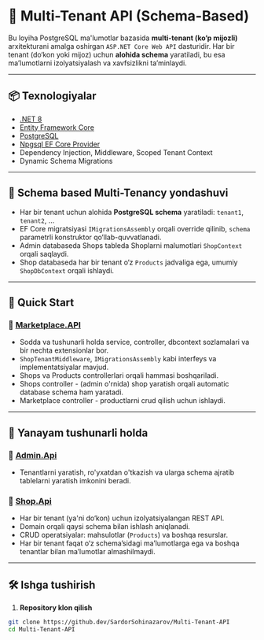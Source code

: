 # 🏪 Multi-Tenant API (Schema-Based)

Bu loyiha PostgreSQL ma'lumotlar bazasida **multi-tenant (ko‘p mijozli)** arxitekturani amalga oshirgan `ASP.NET Core Web API` dasturidir. Har bir tenant (do‘kon yoki mijoz) uchun **alohida schema** yaratiladi, bu esa ma’lumotlarni izolyatsiyalash va xavfsizlikni ta’minlaydi.

---

## 📦 Texnologiyalar

- [.NET 8](https://dotnet.microsoft.com/en-us/)
- [Entity Framework Core](https://learn.microsoft.com/en-us/ef/core/)
- [PostgreSQL](https://www.postgresql.org/)
- [Npgsql EF Core Provider](https://www.npgsql.org/efcore/index.html)
- Dependency Injection, Middleware, Scoped Tenant Context
- Dynamic Schema Migrations

---

## 🧠 Schema based Multi-Tenancy yondashuvi

- Har bir tenant uchun alohida **PostgreSQL schema** yaratiladi: `tenant1`, `tenant2`, ...
- EF Core migratsiyasi `IMigrationsAssembly` orqali override qilinib, `schema` parametrli konstruktor qo‘llab-quvvatlanadi.
- Admin databaseda Shops tableda Shoplarni malumotlari `ShopContext` orqali saqlaydi.
- Shop databaseda har bir tenant o‘z `Products` jadvaliga ega, umumiy `ShopDbContext` orqali ishlaydi.

---

## 🚀 Quick Start

### 🛒 [Marketplace.API](https://github.com/SardorSohinazarov/Multi-Tenant-API/tree/master/src/Marketplace.API)

- Sodda va tushunarli holda service, controller, dbcontext sozlamalari va bir nechta extensionlar bor.
- `ShopTenantMiddleware`, `IMigrationsAssembly` kabi interfeys va implementatsiyalar mavjud.
- Shops va Products controllerlari orqali hammasi boshqariladi.
- Shops controller - (admin o'rnida) shop yaratish orqali automatic database schema ham yaratadi.
- Marketplace controller - productlarni crud qilish uchun ishlaydi.

---

## 📂 Yanayam tushunarli holda

### 👤 [Admin.Api](https://github.com/SardorSohinazarov/Multi-Tenant-API/tree/master/src/Admin.Api)

- Tenantlarni yaratish, ro'yxatdan o'tkazish va ularga schema ajratib tablelarni yaratish imkonini beradi.

### 🏪 [Shop.Api](https://github.com/SardorSohinazarov/Multi-Tenant-API/tree/master/src/Shop.Api/Shop.Api)

- Har bir tenant (ya'ni do‘kon) uchun izolyatsiyalangan REST API.
- Domain orqali qaysi schema bilan ishlash aniqlanadi.
- CRUD operatsiyalar: mahsulotlar (`Products`) va boshqa resurslar.
- Har bir tenant faqat o‘z schema’sidagi ma’lumotlarga ega va boshqa tenantlar bilan ma’lumotlar almashilmaydi.

---

## 🛠 Ishga tushirish

1. **Repository klon qilish**  
```bash
git clone https://github.dev/SardorSohinazarov/Multi-Tenant-API
cd Multi-Tenant-API
